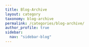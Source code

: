 ```yaml
---
title: Blog-Archive
layout: category
taxonomy: blog-archive
permalink: /categories/blog-archive/
author_profile: true
sidebar:
  nav: "sidebar-blog"
---
```

